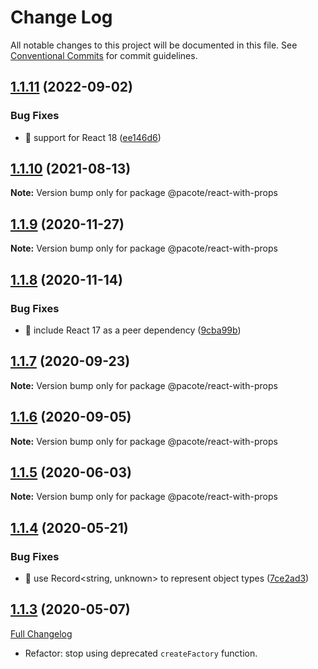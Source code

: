 # Change Log

All notable changes to this project will be documented in this file.
See [Conventional Commits](https://conventionalcommits.org) for commit guidelines.

## [1.1.11](https://github.com/PacoteJS/pacote/compare/@pacote/react-with-props@1.1.10...@pacote/react-with-props@1.1.11) (2022-09-02)


### Bug Fixes

* 🐛 support for React 18 ([ee146d6](https://github.com/PacoteJS/pacote/commit/ee146d6aa8b63ee68f91b027fd21015f43299686))





## [1.1.10](https://github.com/PacoteJS/pacote/compare/@pacote/react-with-props@1.1.9...@pacote/react-with-props@1.1.10) (2021-08-13)

**Note:** Version bump only for package @pacote/react-with-props





## [1.1.9](https://github.com/PacoteJS/pacote/compare/@pacote/react-with-props@1.1.8...@pacote/react-with-props@1.1.9) (2020-11-27)

**Note:** Version bump only for package @pacote/react-with-props

## [1.1.8](https://github.com/PacoteJS/pacote/compare/@pacote/react-with-props@1.1.7...@pacote/react-with-props@1.1.8) (2020-11-14)

### Bug Fixes

- 🐛 include React 17 as a peer dependency ([9cba99b](https://github.com/PacoteJS/pacote/commit/9cba99b2f0f8391be87c685791ee9d22ef7120e9))

## [1.1.7](https://github.com/PacoteJS/pacote/compare/@pacote/react-with-props@1.1.6...@pacote/react-with-props@1.1.7) (2020-09-23)

**Note:** Version bump only for package @pacote/react-with-props

## [1.1.6](https://github.com/PacoteJS/pacote/compare/@pacote/react-with-props@1.1.5...@pacote/react-with-props@1.1.6) (2020-09-05)

**Note:** Version bump only for package @pacote/react-with-props

## [1.1.5](https://github.com/PacoteJS/pacote/compare/@pacote/react-with-props@1.1.4...@pacote/react-with-props@1.1.5) (2020-06-03)

**Note:** Version bump only for package @pacote/react-with-props

## [1.1.4](https://github.com/PacoteJS/pacote/compare/@pacote/react-with-props@1.1.3...@pacote/react-with-props@1.1.4) (2020-05-21)

### Bug Fixes

- 🐛 use Record<string, unknown> to represent object types ([7ce2ad3](https://github.com/PacoteJS/pacote/commit/7ce2ad3e25762bd86c90771791b0571f99f1ea32))

## [1.1.3](https://github.com/PacoteJS/pacote/tree/@pacote/react-with-props/1.1.3) (2020-05-07)

[Full Changelog](https://github.com/PacoteJS/pacote/compare/@pacote/react-with-props@1.1.2...@pacote/react-with-props@1.1.3)

- Refactor: stop using deprecated `createFactory` function.
